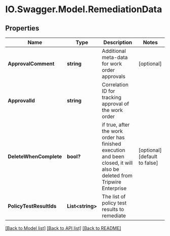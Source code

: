 # IO.Swagger.Model.RemediationData
## Properties

Name | Type | Description | Notes
------------ | ------------- | ------------- | -------------
**ApprovalComment** | **string** | Additional meta-data for work order approvals | [optional] 
**ApprovalId** | **string** | Correlation ID for tracking approval of the work order | 
**DeleteWhenComplete** | **bool?** | if true, after the work order has finished execution and been closed, it will also be deleted from Tripwire Enterprise | [optional] [default to false]
**PolicyTestResultIds** | **List&lt;string&gt;** | The list of policy test results to remediate | 

[[Back to Model list]](../README.md#documentation-for-models) [[Back to API list]](../README.md#documentation-for-api-endpoints) [[Back to README]](../README.md)

